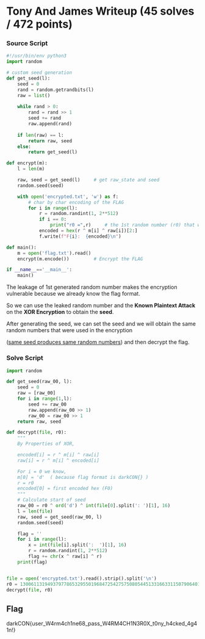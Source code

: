 # Tony And James Writeup (45 solves / 472 points)

### Source Script
```py
#!/usr/bin/env python3
import random

# custom seed generation
def get_seed(l):
	seed = 0
	rand = random.getrandbits(l)
	raw = list()
	
	while rand > 0:
		rand = rand >> 1
		seed += rand
		raw.append(rand)
	
	if len(raw) == l:
		return raw, seed
	else:
		return get_seed(l)

def encrypt(m):
	l = len(m)

	raw, seed = get_seed(l)		# get raw_state and seed
	random.seed(seed)

	with open('encrypted.txt', 'w') as f:
		# char by char encoding of the FLAG
		for i in range(l):
			r = random.randint(1, 2**512)
			if i == 0:
				print("r0 =",r)     # the 1st random number (r0) that we have
			encoded = hex(r ^ m[i] ^ raw[i])[2:]
			f.write(f"F{i}:  {encoded}\n")

def main():
	m = open('flag.txt').read()
	encrypt(m.encode())			# Encrypt the FLAG

if __name__=='__main__':
	main()
```

The leakage of 1st generated random number makes the encryption vulnerable because we already know the flag format.

So we can use the leaked random number and the **Known Plaintext Attack** on the **XOR Encryption** to obtain the **seed**.

After generating the seed, we can set the seed and we will obtain the same random numbers that were used in the encryption 

([same seed produces same random numbers](https://stackoverflow.com/questions/22639587/random-seed-what-does-it-do#answer-22639752))
and then decrypt the flag.

### Solve Script
```py
import random

def get_seed(raw_00, l):
	seed = 0
	raw = [raw_00]
	for i in range(1,l):
		seed += raw_00
		raw.append(raw_00 >> 1)
		raw_00 = raw_00 >> 1
	return raw, seed

def decrypt(file, r0):
	"""
	By Properties of XOR,

	encoded[i] = r ^ m[i] ^ raw[i]
	raw[i] = r ^ m[i] ^ encoded[i]

	For i = 0 we know,
	m[0] = 'd'  ( because flag format is darkCON{} )
	r = r0
	encoded[0] = first encoded hex (F0)
	"""
	# Calculate start of seed
	raw_00 = r0 ^ ord('d') ^ int(file[0].split(': ')[1], 16)
	l = len(file)
	raw, seed = get_seed(raw_00, l)
	random.seed(seed)

	flag = ''
	for i in range(l):
		x = int(file[i].split(':  ')[1], 16)
		r = random.randint(1, 2**512)
		flag += chr(x ^ raw[i] ^ r)
	print(flag)


file = open('encrypted.txt').read().strip().split('\n')
r0 = 13006113194937977865329550196847254275750805445133166331150790640161443707848964445638439062364681023973459358767889599334590592762861309365461149844507558
decrypt(file, r0)
```

## Flag
darkCON{user_W4rm4ch1ne68_pass_W4RM4CH1N3R0X_t0ny_h4cked_4g41n!}
